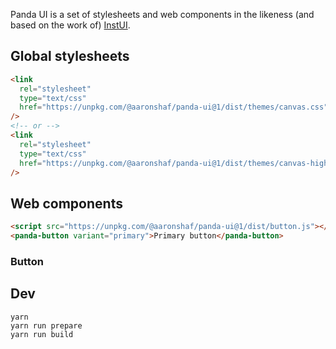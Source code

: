 Panda UI is a set of stylesheets and web components in the likeness (and based on the work of) [InstUI](https://github.com/instructure/instructure-ui).

## Global stylesheets

```html
<link
  rel="stylesheet"
  type="text/css"
  href="https://unpkg.com/@aaronshaf/panda-ui@1/dist/themes/canvas.css"
/>
<!-- or -->
<link
  rel="stylesheet"
  type="text/css"
  href="https://unpkg.com/@aaronshaf/panda-ui@1/dist/themes/canvas-high-contrast.css"
/>
```

## Web components

```html
<script src="https://unpkg.com/@aaronshaf/panda-ui@1/dist/button.js"></script>
<panda-button variant="primary">Primary button</panda-button>
```

### Button

## Dev

```
yarn
yarn run prepare
yarn run build
```
